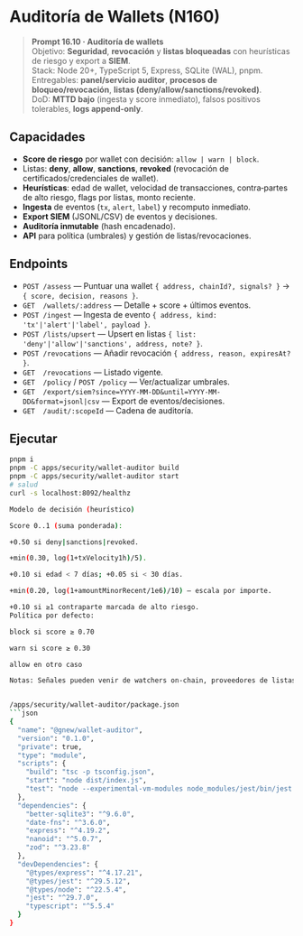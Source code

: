 
# Auditoría de Wallets (N160)

> **Prompt 16.10 · Auditoría de wallets**  
> Objetivo: **Seguridad**, **revocación** y **listas bloqueadas** con heurísticas de riesgo y export a **SIEM**.  
> Stack: Node 20+, TypeScript 5, Express, SQLite (WAL), pnpm.  
> Entregables: **panel/servicio auditor**, **procesos de bloqueo/revocación**, **listas (deny/allow/sanctions/revoked)**.  
> DoD: **MTTD bajo** (ingesta y score inmediato), falsos positivos tolerables, **logs append‑only**.

## Capacidades
- **Score de riesgo** por wallet con decisión: `allow | warn | block`.
- Listas: **deny**, **allow**, **sanctions**, **revoked** (revocación de certificados/credenciales de wallet).
- **Heurísticas**: edad de wallet, velocidad de transacciones, contra‑partes de alto riesgo, flags por listas, monto reciente.
- **Ingesta** de eventos (`tx`, `alert`, `label`) y recomputo inmediato.
- **Export SIEM** (JSONL/CSV) de eventos y decisiones.
- **Auditoría inmutable** (hash encadenado).
- **API** para política (umbrales) y gestión de listas/revocaciones.

## Endpoints
- `POST /assess` — Puntuar una wallet `{ address, chainId?, signals? }` → `{ score, decision, reasons }`.
- `GET  /wallets/:address` — Detalle + score + últimos eventos.
- `POST /ingest` — Ingesta de evento `{ address, kind: 'tx'|'alert'|'label', payload }`.
- `POST /lists/upsert` — Upsert en listas `{ list: 'deny'|'allow'|'sanctions', address, note? }`.
- `POST /revocations` — Añadir revocación `{ address, reason, expiresAt? }`.
- `GET  /revocations` — Listado vigente.
- `GET  /policy` / `POST /policy` — Ver/actualizar umbrales.
- `GET  /export/siem?since=YYYY-MM-DD&until=YYYY-MM-DD&format=jsonl|csv` — Export de eventos/decisiones.
- `GET  /audit/:scopeId` — Cadena de auditoría.

## Ejecutar
```bash
pnpm i
pnpm -C apps/security/wallet-auditor build
pnpm -C apps/security/wallet-auditor start
# salud
curl -s localhost:8092/healthz

Modelo de decisión (heurístico)

Score 0..1 (suma ponderada):

+0.50 si deny|sanctions|revoked.

+min(0.30, log(1+txVelocity1h)/5).

+0.10 si edad < 7 días; +0.05 si < 30 días.

+min(0.20, log(1+amountMinorRecent/1e6)/10) — escala por importe.

+0.10 si ≥1 contraparte marcada de alto riesgo.
Política por defecto:

block si score ≥ 0.70

warn si score ≥ 0.30

allow en otro caso

Notas: Señales pueden venir de watchers on‑chain, proveedores de listas (OFAC, mixers) o etiquetas internas. El servicio no llama a terceros: se ingestan por API.


/apps/security/wallet-auditor/package.json
```json
{
  "name": "@gnew/wallet-auditor",
  "version": "0.1.0",
  "private": true,
  "type": "module",
  "scripts": {
    "build": "tsc -p tsconfig.json",
    "start": "node dist/index.js",
    "test": "node --experimental-vm-modules node_modules/jest/bin/jest.js --runInBand"
  },
  "dependencies": {
    "better-sqlite3": "^9.6.0",
    "date-fns": "^3.6.0",
    "express": "^4.19.2",
    "nanoid": "^5.0.7",
    "zod": "^3.23.8"
  },
  "devDependencies": {
    "@types/express": "^4.17.21",
    "@types/jest": "^29.5.12",
    "@types/node": "^22.5.4",
    "jest": "^29.7.0",
    "typescript": "^5.5.4"
  }
}


